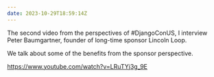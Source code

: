 ```yaml
---
date: 2023-10-29T18:59:14Z
---
```


The second video from the perspectives of #DjangoConUS, I interview  Peter Baumgartner, founder of long-time sponsor Lincoln Loop. 

We talk about some of the benefits from the sponsor perspective.

https://www.youtube.com/watch?v=LRuTYj3g_9E
